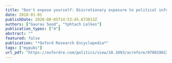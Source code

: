```yaml
---
title: "Don't expose yourself: Discretionary exposure to political information"
date: 2018-01-01
publishDate: 2020-08-05T14:53:45.673013Z
authors: ["Gaurav Sood", "Yphtach Lelkes"]
publication_types: ["4"]
abstract: ""
featured: false
publication: "*Oxford Research Encyclopedia*"
tags: ["mypubs"]
url_pdf: "https://oxfordre.com/politics/view/10.1093/acrefore/9780190228637.001.0001/acrefore-9780190228637-e-39"
---
```


